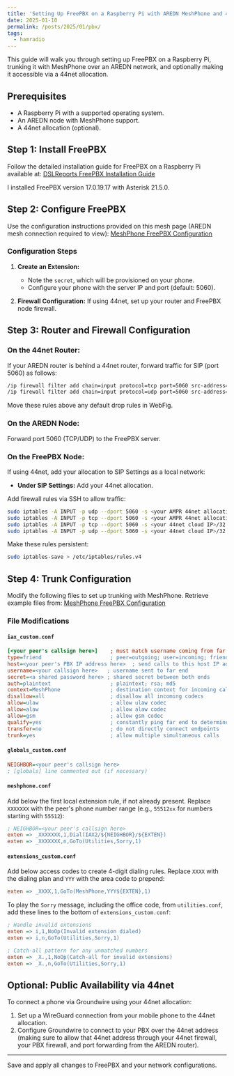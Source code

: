 ```yaml
---
title: 'Setting Up FreePBX on a Raspberry Pi with AREDN MeshPhone and 44net Integration'
date: 2025-01-10
permalink: /posts/2025/01/pbx/
tags:
  - hamradio
---
```


This guide will walk you through setting up FreePBX on a Raspberry Pi, trunking it with MeshPhone over an AREDN network, and optionally making it accessible via a 44net allocation.

## Prerequisites
- A Raspberry Pi with a supported operating system.
- An AREDN node with MeshPhone support.
- A 44net allocation (optional).

## Step 1: Install FreePBX
Follow the detailed installation guide for FreePBX on a Raspberry Pi available at:
[DSLReports FreePBX Installation Guide](https://www.dslreports.com/forum/r30661088-PBX-FreePBX-for-the-Raspberry-Pi)

I installed FreePBX version 17.0.19.17 with Asterisk 21.5.0.

## Step 2: Configure FreePBX
Use the configuration instructions provided on this mesh page (AREDN mesh connection required to view):
[MeshPhone FreePBX Configuration](http://n2mh-meshphone2.local.mesh/meshphone/freepbx/MPFreePBXHowTo_v2.html)

### Configuration Steps
1. **Create an Extension:**
   - Note the `secret`, which will be provisioned on your phone.
   - Configure your phone with the server IP and port (default: 5060).

2. **Firewall Configuration:**
   If using 44net, set up your router and FreePBX node firewall.

## Step 3: Router and Firewall Configuration

### On the 44net Router:
If your AREDN router is behind a 44net router, forward traffic for SIP (port 5060) as follows:
```bash
/ip firewall filter add chain=input protocol=tcp port=5060 src-address=<your 44net cloud IP> action=accept comment="Allow TCP 5060 from specific IP"
/ip firewall filter add chain=input protocol=udp port=5060 src-address=<your 44net cloud IP> action=accept comment="Allow UDP 5060 from specific IP"
```
Move these rules above any default drop rules in WebFig.

### On the AREDN Node:
Forward port 5060 (TCP/UDP) to the FreePBX server.

### On the FreePBX Node:
If using 44net, add your allocation to SIP Settings as a local network:
- **Under SIP Settings:** Add your 44net allocation.

Add firewall rules via SSH to allow traffic:
```bash
sudo iptables -A INPUT -p udp --dport 5060 -s <your AMPR 44net allocation>/<subnet> -j ACCEPT
sudo iptables -A INPUT -p tcp --dport 5060 -s <your AMPR 44net allocation>/<subnet> -j ACCEPT
sudo iptables -A INPUT -p tcp --dport 5060 -s <your 44net cloud IP>/32 -j ACCEPT
sudo iptables -A INPUT -p udp --dport 5060 -s <your 44net cloud IP>/32 -j ACCEPT
```
Make these rules persistent:
```bash
sudo iptables-save > /etc/iptables/rules.v4
```

## Step 4: Trunk Configuration
Modify the following files to set up trunking with MeshPhone. Retrieve example files from:
[MeshPhone FreePBX Configuration](http://n2mh-meshphone2.local.mesh/meshphone/freepbx/MPFreePBXHowTo_v2.html)

### File Modifications
#### `iax_custom.conf`
```ini
[<your peer's callsign here>]    ; must match username coming from far end
type=friend                      ; peer=outgoing; user=incoming; friend=both way
host=<your peer's PBX IP address here>  ; send calls to this host IP address at far end
username=<your callsign here>   ; username sent to far end
secret=<a shared password here> ; shared secret between both ends
auth=plaintext                   ; plaintext; rsa; md5
context=MeshPhone                ; destination context for incoming calls
disallow=all                     ; disallow all incoming codecs
allow=ulaw                       ; allow ulaw codec
allow=alaw                       ; allow alaw codec
allow=gsm                        ; allow gsm codec
qualify=yes                      ; constantly ping far end to determine trunk status
transfer=no                      ; do not directly connect endpoints
trunk=yes                        ; allow multiple simultaneous calls
```

#### `globals_custom.conf`
```ini
NEIGHBOR=<your peer's callsign here>
; [globals] line commented out (if necessary)
```

#### `meshphone.conf`
Add below the first local extension rule, if not already present. Replace `XXXXXXX` with the peer's phone number range (e.g., `55512xx` for numbers starting with `55512`):
```ini
; NEIGHBOR=<your peer's callsign here>
exten => _XXXXXXX,1,Dial(IAX2/${NEIGHBOR}/${EXTEN})
exten => _XXXXXXX,n,GoTo(Utilities,Sorry,1)
```

#### `extensions_custom.conf`
Add below access codes to create 4-digit dialing rules. Replace `XXXX` with the dialing plan and `YYY` with the area code to prepend:
```ini
exten => _XXXX,1,GoTo(MeshPhone,YYY${EXTEN},1)
```

To play the `Sorry` message, including the office code, from `utilities.conf`, add these lines to the bottom of `extensions_custom.conf`:

```ini
; Handle invalid extensions
exten => i,1,NoOp(Invalid extension dialed)
exten => i,n,GoTo(Utilities,Sorry,1)

; Catch-all pattern for any unmatched numbers
exten => _X.,1,NoOp(Catch-all for invalid extensions)
exten => _X.,n,GoTo(Utilities,Sorry,1)
```

## Optional: Public Availability via 44net
To connect a phone via Groundwire using your 44net allocation:
1. Set up a WireGuard connection from your mobile phone to the 44net allocation.
2. Configure Groundwire to connect to your PBX over the 44net address (making sure to allow that 44net address through your 44net firewall, your PBX firewall, and port forwarding from the AREDN router).

---

Save and apply all changes to FreePBX and your network configurations.
